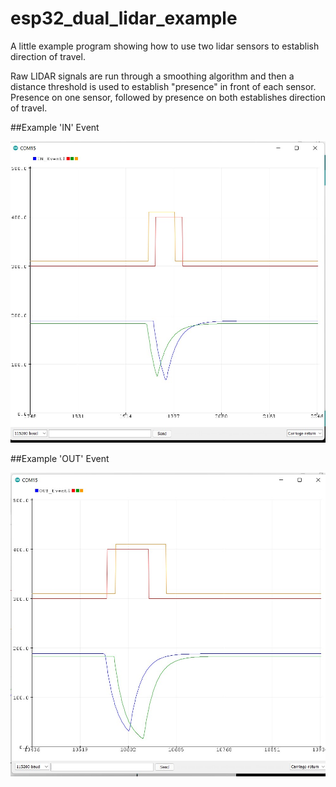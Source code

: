 # esp32_dual_lidar_example
A little example program showing how to use two lidar sensors to establish direction of travel. 

Raw LIDAR signals are run through a smoothing algorithm and then a distance threshold is used to establish "presence" in front of each sensor. Presence on one sensor, followed by presence on both establishes direction of travel. 

##Example 'IN' Event

![Serial Plotter Output](/doc/in_event.jpg)


##Example 'OUT' Event

![Serial Plotter Output](/doc/out_event.jpg)


